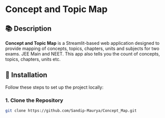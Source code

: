 # Concept and Topic Map

## 📚 Description

**Concept and Topic Map** is a Streamlit-based web application designed to provide mapping of concepts, topics, chapters, units and subjects for two exams. JEE Main and NEET. This app also tells you the count of concepts, topics, chapters, units etc.

## 🔧 Installation

Follow these steps to set up the project locally:

### 1. Clone the Repository

```bash
git clone https://github.com/Sandip-Maurya/Concept_Map.git

